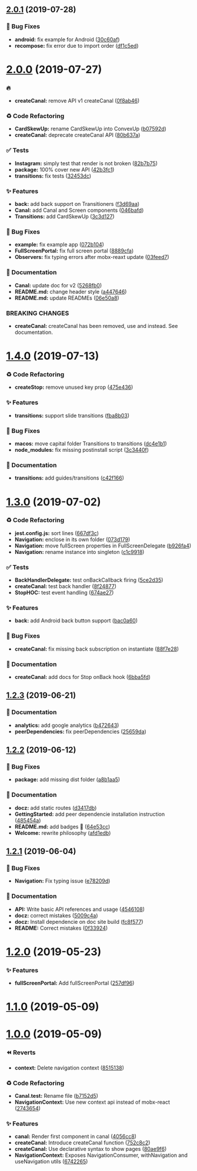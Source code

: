 <a name="2.0.1"></a>
## [2.0.1](https://github.com/tpucci/react-gondola/compare/2.0.0...2.0.1) (2019-07-28)


### 🐛 Bug Fixes

* **android:** fix example for Android ([30c60af](https://github.com/tpucci/react-gondola/commit/30c60af))
* **recompose:** fix error due to import order ([df1c5ed](https://github.com/tpucci/react-gondola/commit/df1c5ed))

<a name="2.0.0"></a>
# [2.0.0](https://github.com/tpucci/react-gondola/compare/1.4.0...2.0.0) (2019-07-27)


### :fire:

* **createCanal:** remove API v1 createCanal ([0f8ab46](https://github.com/tpucci/react-gondola/commit/0f8ab46))


### ♻️ Code Refactoring

* **CardSkewUp:** rename CardSkewUp into ConvexUp ([b07592d](https://github.com/tpucci/react-gondola/commit/b07592d))
* **createCanal:** deprecate createCanal API ([80b637a](https://github.com/tpucci/react-gondola/commit/80b637a))


### ✅ Tests

* **Instagram:** simply test that render is not broken ([82b7b75](https://github.com/tpucci/react-gondola/commit/82b7b75))
* **package:** 100% cover new API ([42b3fc1](https://github.com/tpucci/react-gondola/commit/42b3fc1))
* **transitions:** fix tests ([32453dc](https://github.com/tpucci/react-gondola/commit/32453dc))


### ✨ Features

* **back:** add back support on Transitioners ([f3d69aa](https://github.com/tpucci/react-gondola/commit/f3d69aa))
* **Canal:** add Canal and Screen components ([046bafd](https://github.com/tpucci/react-gondola/commit/046bafd))
* **Transitions:** add CardSkewUp ([3c3d127](https://github.com/tpucci/react-gondola/commit/3c3d127))


### 🐛 Bug Fixes

* **example:** fix example app ([072b104](https://github.com/tpucci/react-gondola/commit/072b104))
* **FullScreenPortal:** fix full screen portal ([8889cfa](https://github.com/tpucci/react-gondola/commit/8889cfa))
* **Observers:** fix typing errors after mobx-reaxt update ([03feed7](https://github.com/tpucci/react-gondola/commit/03feed7))


### 📝 Documentation

* **Canal:** update doc for v2 ([5268fb0](https://github.com/tpucci/react-gondola/commit/5268fb0))
* **README.md:** change header style ([a447646](https://github.com/tpucci/react-gondola/commit/a447646))
* **README.md:** update READMEs ([06e50a8](https://github.com/tpucci/react-gondola/commit/06e50a8))


### BREAKING CHANGES

* **createCanal:** createCanal has been removed, use <Canal /> and <Screen /> instead. See
documentation.

<a name="1.4.0"></a>
# [1.4.0](https://github.com/tpucci/react-gondola/compare/1.3.0...1.4.0) (2019-07-13)


### ♻️ Code Refactoring

* **createStop:** remove unused key prop ([475e436](https://github.com/tpucci/react-gondola/commit/475e436))


### ✨ Features

* **transitions:** support slide transitions ([fba8b03](https://github.com/tpucci/react-gondola/commit/fba8b03))


### 🐛 Bug Fixes

* **macos:** move capital folder Transitions to transitions ([dc4e1b1](https://github.com/tpucci/react-gondola/commit/dc4e1b1))
* **node_modules:** fix missing postinstall script ([3c3440f](https://github.com/tpucci/react-gondola/commit/3c3440f))


### 📝 Documentation

* **transitions:** add guides/transitions ([c42f166](https://github.com/tpucci/react-gondola/commit/c42f166))

<a name="1.3.0"></a>
# [1.3.0](https://github.com/tpucci/react-gondola/compare/1.2.3...1.3.0) (2019-07-02)


### ♻️ Code Refactoring

* **jest.config.js:** sort lines ([667df3c](https://github.com/tpucci/react-gondola/commit/667df3c))
* **Navigation:** enclose in its own folder ([073d179](https://github.com/tpucci/react-gondola/commit/073d179))
* **Navigation:** move fullScreen properties in FullScreenDelegate ([b926fa4](https://github.com/tpucci/react-gondola/commit/b926fa4))
* **Navigation:** rename instance into singleton ([c1c9918](https://github.com/tpucci/react-gondola/commit/c1c9918))


### ✅ Tests

* **BackHandlerDelegate:** test onBackCallback firing ([5ce2d35](https://github.com/tpucci/react-gondola/commit/5ce2d35))
* **createCanal:** test back handler ([8f24877](https://github.com/tpucci/react-gondola/commit/8f24877))
* **StopHOC:** test event handling ([674ae27](https://github.com/tpucci/react-gondola/commit/674ae27))


### ✨ Features

* **back:** add Android back button support ([bac0a60](https://github.com/tpucci/react-gondola/commit/bac0a60))


### 🐛 Bug Fixes

* **createCanal:** fix missing back subscription on instantiate ([88f7e28](https://github.com/tpucci/react-gondola/commit/88f7e28))


### 📝 Documentation

* **createCanal:** add docs for Stop onBack hook ([6bba5fd](https://github.com/tpucci/react-gondola/commit/6bba5fd))

<a name="1.2.3"></a>
## [1.2.3](https://github.com/tpucci/react-gondola/compare/1.2.2...1.2.3) (2019-06-21)


### 📝 Documentation

* **analytics:** add google analytics ([b472643](https://github.com/tpucci/react-gondola/commit/b472643))
* **peerDependencies:** fix peerDependencies ([25659da](https://github.com/tpucci/react-gondola/commit/25659da))

<a name="1.2.2"></a>
## [1.2.2](https://github.com/tpucci/react-gondola/compare/1.2.1...1.2.2) (2019-06-12)


### 🐛 Bug Fixes

* **package:** add missing dist folder ([a8b1aa5](https://github.com/tpucci/react-gondola/commit/a8b1aa5))


### 📝 Documentation

* **docz:** add static routes ([d3417db](https://github.com/tpucci/react-gondola/commit/d3417db))
* **GettingStarted:** add peer dependencie installation instruction ([485454a](https://github.com/tpucci/react-gondola/commit/485454a))
* **README.md:** add badges 🎉 ([64e53cc](https://github.com/tpucci/react-gondola/commit/64e53cc))
* **Welcome:** rewrite philosophy ([afd1edb](https://github.com/tpucci/react-gondola/commit/afd1edb))

<a name="1.2.1"></a>
## [1.2.1](https://github.com/tpucci/react-gondola/compare/1.2.0...1.2.1) (2019-06-04)


### 🐛 Bug Fixes

* **Navigation:** Fix typing issue ([e78209d](https://github.com/tpucci/react-gondola/commit/e78209d))


### 📝 Documentation

* **API:** Write basic API references and usage ([4546108](https://github.com/tpucci/react-gondola/commit/4546108))
* **docz:** correct mistakes ([5009c4a](https://github.com/tpucci/react-gondola/commit/5009c4a))
* **docz:** Install dependencie on doc site build ([fc8f577](https://github.com/tpucci/react-gondola/commit/fc8f577))
* **README:** Correct mistakes ([0f33924](https://github.com/tpucci/react-gondola/commit/0f33924))

<a name="1.2.0"></a>
# [1.2.0](https://github.com/tpucci/react-gondola/compare/1.1.0...1.2.0) (2019-05-23)


### ✨ Features

* **fullScreenPortal:** Add fullScreenPortal ([257df96](https://github.com/tpucci/react-gondola/commit/257df96))

<a name="1.1.0"></a>
# [1.1.0](https://github.com/tpucci/react-gondola/compare/1.0.0...1.1.0) (2019-05-09)

<a name="1.0.0"></a>
# [1.0.0](https://github.com/tpucci/react-gondola/compare/1.0.0-beta.0...1.0.0) (2019-05-09)


### ⏪ Reverts

* **context:** Delete navigation context ([8515138](https://github.com/tpucci/react-gondola/commit/8515138))


### ♻️ Code Refactoring

* **Canal.test:** Rename file ([b7152d5](https://github.com/tpucci/react-gondola/commit/b7152d5))
* **NavigationContext:** Use new context api instead of mobx-react ([2743654](https://github.com/tpucci/react-gondola/commit/2743654))


### ✨ Features

* **canal:** Render first component in canal ([4056cc8](https://github.com/tpucci/react-gondola/commit/4056cc8))
* **createCanal:** Introduce createCanal function ([752c8c2](https://github.com/tpucci/react-gondola/commit/752c8c2))
* **createCanal:** Use declarative syntax to show pages ([80ae9f6](https://github.com/tpucci/react-gondola/commit/80ae9f6))
* **NavigationContext:** Exposes NavigationConsumer, withNavigation and useNavigation utils ([6742265](https://github.com/tpucci/react-gondola/commit/6742265))

